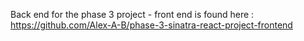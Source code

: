 Back end for the phase 3 project - front end is found here : https://github.com/Alex-A-B/phase-3-sinatra-react-project-frontend
